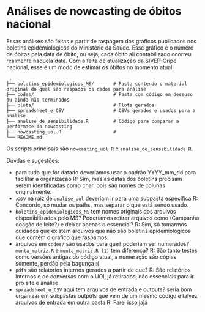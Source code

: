 # Análises de nowcasting de óbitos nacional

Essas análises são feitas e partir de raspagem dos gráficos publicados nos boletins epidemiológicos do Ministério da Saúde. Esse gráfico é o número de óbitos pela data de óbito, ou seja, cada óbito ali contabilizado ocorreu realmente naquela data. Com a falta de atualização da SIVEP-Gripe nacional, esse é um modo de estimar os óbitos no momento atual.

     .
    ├── boletins_epidemiologicos_MS/       # Pasta contendo o material original do qual são raspados os dados para análise
    ├── codes/                             # Pasta com código em deseuso ou ainda não terminados
    ├── plots/                             # Plots gerados
    ├── spreadsheet_e_CSV                  # CSVs gerados e usados para a análise
    ├── analise_de_sensibilidade.R         # Código para comparar a performace do nowcasting
    ├── nowcasting_uol.R                   # 
    └── README.md

Os scripts principais são `nowcasting_uol.R` e `analise_de_sensibilidade.R`. 

Dúvdas e sugestões:

- para tudo que for datado deveríamos usar o padrão YYYY_mm_dd para facilitar a organização
    R: Sim, mas as datas dos boletins precisam serem identificadas como char, pois são nomes de colunas originalmente.
- .csv na raiz de `analise_uol` deveriam ir para uma subpasta específica
    R: Concordo, só mudar os paths, mas separar o que está sendo usado.
- `boletins_epidemiologicos_MS` tem nomes originais dos arquivos disponibilizados pelo MS? Poderíamos retirar arquivos como (Campanha doação de leite?) e deixar apenas o essencial?
    R: Sim, só tomarmos cuidados que existem arquivos que não são boletins epidemiológicos que contém o gráfico que raspamos.
- arquivos em `codes/` são usados para que? poderiam ser numerados? `monta_matriz.R` e `monta_matriz.R (1)` tem diferença?
    R: São tanto testes como versões antigas do código atual, a numeração são cópias somente, perdão pela bagunça :(
- `pdfs` são relatorios internos gerados a partir de que?
    R: São relatórios internos e de conversas com o UOl, já retirados, não essenciais para ir pro site e análise.
- `spreadsheet_e_CSV` aqui tem arquivos de entrada e outputs? seria bom organizar em subpastas outputs que vem de um mesmo código e talvez arquivos de entrada em outra pasta
    R: Farei isso jajá
